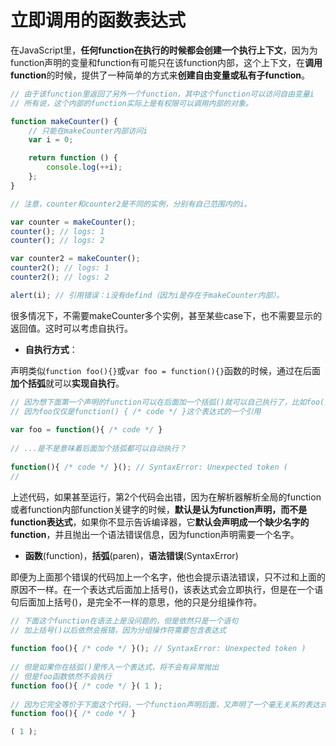 # 立即调用的函数表达式


在JavaScript里，**任何function在执行的时候都会创建一个执行上下文**，因为为function声明的变量和function有可能只在该function内部，这个上下文，在**调用function**的时候，提供了一种简单的方式来**创建自由变量或私有子function**。
```javascript
// 由于该function里返回了另外一个function，其中这个function可以访问自由变量i
// 所有说，这个内部的function实际上是有权限可以调用内部的对象。

function makeCounter() {
    // 只能在makeCounter内部访问i
    var i = 0;

    return function () {
        console.log(++i);
    };
}

// 注意，counter和counter2是不同的实例，分别有自己范围内的i。

var counter = makeCounter();
counter(); // logs: 1
counter(); // logs: 2

var counter2 = makeCounter();
counter2(); // logs: 1
counter2(); // logs: 2

alert(i); // 引用错误：i没有defind（因为i是存在于makeCounter内部）。
```
很多情况下，不需要makeCounter多个实例，甚至某些case下，也不需要显示的返回值。这时可以考虑自执行。
 
- **自执行方式**：

声明类似`function foo(){}`或`var foo = function(){}`函数的时候，通过在后面**加个括弧**就可以**实现自执行**。
```javascript
// 因为想下面第一个声明的function可以在后面加一个括弧()就可以自己执行了，比如foo()，
// 因为foo仅仅是function() { /* code */ }这个表达式的一个引用
 
var foo = function(){ /* code */ }
 
// ...是不是意味着后面加个括弧都可以自动执行？
 
function(){ /* code */ }(); // SyntaxError: Unexpected token (
//
```
上述代码，如果甚至运行，第2个代码会出错，因为在解析器解析全局的function或者function内部function关键字的时候，**默认是认为function声明，而不是function表达式**，如果你不显示告诉编译器，它**默认会声明成一个缺少名字的function**，并且抛出一个语法错误信息，因为function声明需要一个名字。

- **函数**(function)，**括弧**(paren)，**语法错误**(SyntaxError)

即便为上面那个错误的代码加上一个名字，他也会提示语法错误，只不过和上面的原因不一样。在一个表达式后面加上括号()，该表达式会立即执行，但是在一个语句后面加上括号()，是完全不一样的意思，他的只是分组操作符。
```javascript
// 下面这个function在语法上是没问题的，但是依然只是一个语句
// 加上括号()以后依然会报错，因为分组操作符需要包含表达式
 
function foo(){ /* code */ }(); // SyntaxError: Unexpected token )
 
// 但是如果你在括弧()里传入一个表达式，将不会有异常抛出
// 但是foo函数依然不会执行
function foo(){ /* code */ }( 1 );
 
// 因为它完全等价于下面这个代码，一个function声明后面，又声明了一个毫无关系的表达式： 
function foo(){ /* code */ }

( 1 );
```
